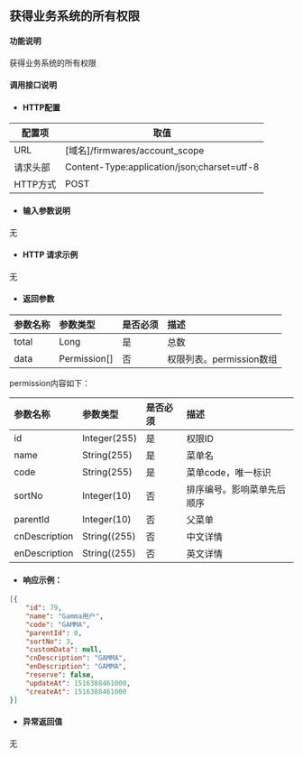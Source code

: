 ## 获得业务系统的所有权限

#### 功能说明

获得业务系统的所有权限


#### 调用接口说明

* #### HTTP配置

| 配置项 | 取值 |
| --- | --- |
| URL | \[域名\]/firmwares/account_scope|
| 请求头部 | Content-Type:application/json;charset=utf-8 |
| HTTP方式 | POST|

* #### 输入参数说明
无


* #### HTTP 请求示例
无

* #### 返回参数
| 参数名称 | 参数类型 | 是否必须 | 描述 |
| :--- | :--- | :--- | :--- |
| total| Long| 是 | 总数|
|data|Permission[]|否|权限列表。permission数组|

permission内容如下：

| 参数名称 | 参数类型 | 是否必须 | 描述 |
| :--- | :--- | :--- | :--- |
| id | Integer\(255\) | 是 | 权限ID|
|name |String\(255\) | 是 | 菜单名|
| code| String\(255\)| 是 | 菜单code，唯一标识|
| sortNo|Integer\(10\) | 否 | 排序编号。影响菜单先后顺序|
| parentId| Integer(10)| 否 | 父菜单|
| cnDescription|String\((255\) | 否 | 中文详情|
| enDescription| String\((255\)| 否 | 英文详情|



* #### 响应示例：

```json
[{
	"id": 79,
	"name": "Gamma用户",
	"code": "GAMMA",
	"parentId": 0,
	"sortNo": 3,
	"customData": null,
	"cnDescription": "GAMMA",
	"enDescription": "GAMMA",
	"reserve": false,
	"updateAt": 1516388461000,
	"createAt": 1516388461000
}]
```



* #### 异常返回值

无



